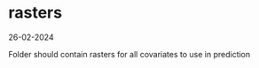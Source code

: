 rasters
================
26-02-2024

Folder should contain rasters for all covariates to use in prediction